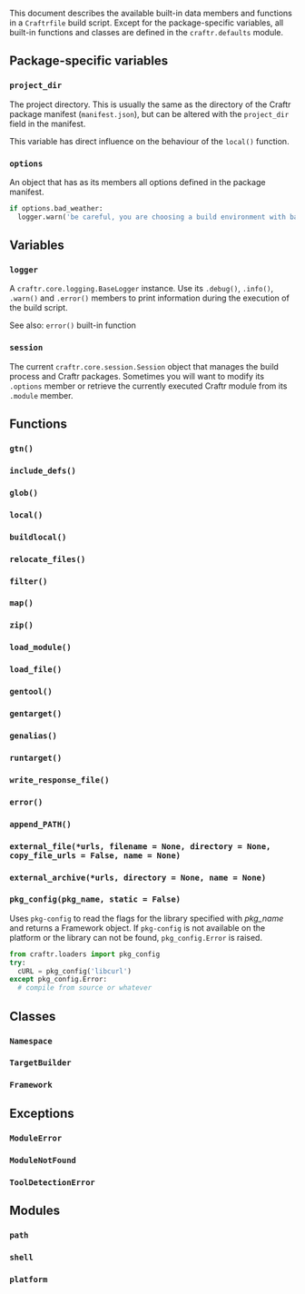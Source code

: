 This document describes the available built-in data members and functions in
a `Craftrfile` build script. Except for the package-specific variables, all
built-in functions and classes are defined in the `craftr.defaults` module.

## Package-specific variables

### `project_dir`

The project directory. This is usually the same as the directory of the
Craftr package manifest (`manifest.json`), but can be altered with the
`project_dir` field in the manifest.

This variable has direct influence on the behaviour of the `local()` function.

### `options`

An object that has as its members all options defined in the package manifest.

```python
if options.bad_weather:
  logger.warn('be careful, you are choosing a build environment with bad weather')
```


## Variables

### `logger`

A `craftr.core.logging.BaseLogger` instance. Use its `.debug()`, `.info()`,
`.warn()` and `.error()` members to print information during the execution of
the build script.

See also: `error()` built-in function

### `session`

The current `craftr.core.session.Session` object that manages the build process
and Craftr packages. Sometimes you will want to modify its `.options` member
or retrieve the currently executed Craftr module from its `.module` member.


## Functions

### `gtn()`

### `include_defs()`

### `glob()`

### `local()`

### `buildlocal()`

### `relocate_files()`

### `filter()`

### `map()`

### `zip()`

### `load_module()`

### `load_file()`

### `gentool()`

### `gentarget()`

### `genalias()`

### `runtarget()`

### `write_response_file()`

### `error()`

### `append_PATH()`

### `external_file(*urls, filename = None, directory = None, copy_file_urls = False, name = None)`

### `external_archive(*urls, directory = None, name = None)`

### `pkg_config(pkg_name, static = False)`

Uses `pkg-config` to read the flags for the library specified with *pkg_name*
and returns a Framework object. If `pkg-config` is not available on the platform
or the library can not be found, `pkg_config.Error` is raised.

```python
from craftr.loaders import pkg_config
try:
  cURL = pkg_config('libcurl')
except pkg_config.Error:
  # compile from source or whatever
```


## Classes

### `Namespace`

### `TargetBuilder`

### `Framework`


## Exceptions

### `ModuleError`

### `ModuleNotFound`

### `ToolDetectionError`


## Modules

### `path`

### `shell`

### `platform`
